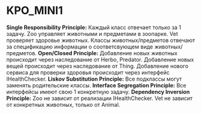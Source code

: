 # KPO_MINI1
**Single Responsibility Principle:**
Каждый класс отвечает только за 1 задачу. Zoo управляет животными и предметами в зоопарке. Vet проверяет здоровье животных. Классы животных/предметов отвечают за спецификацию информации о соответсвующем виде животных/предметов.
**Open/Closed Principle:**
Добавление новых животных происходит через наследование от Herbo, Predator. Добавление новых вещей происходит через наследование от Thing. Добавление нового сервиса для проверки здоровья происходит через интерфейс IHealthChecker.
**Liskov Substitution Principle:**
Все подклассы могут заменять родительские классы.
**Interface Segregation Principle:**
Все интерфейсы имеют свою 1 конкретную задачу.
**Dependency Inversion Principle:**
Zoo не зависит от реализации IHealthChecker. Vet не зависит от конкретных животных, только от Animal.
